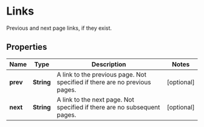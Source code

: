 

# Links

Previous and next page links, if they exist.
## Properties

Name | Type | Description | Notes
------------ | ------------- | ------------- | -------------
**prev** | **String** | A link to the previous page. Not specified if there are no previous pages. |  [optional]
**next** | **String** | A link to the next page. Not specified if there are no subsequent pages. |  [optional]



